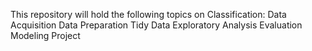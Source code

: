 This repository will hold the following topics on Classification:
Data Acquisition
Data Preparation
Tidy Data
Exploratory Analysis
Evaluation
Modeling 
Project
